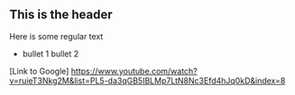 ## This is the header

Here is some regular text

* bullet 1
 bullet 2

[Link to Google] https://www.youtube.com/watch?v=ruieT3Nkg2M&list=PL5-da3qGB5IBLMp7LtN8Nc3Efd4hJq0kD&index=8